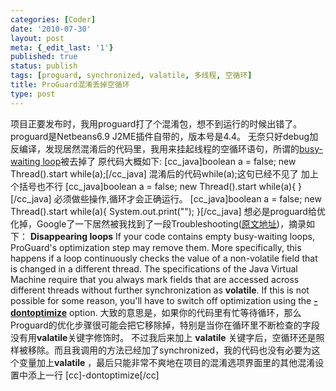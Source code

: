 ```yaml
---
categories: [Coder]
date: '2010-07-30'
layout: post
meta: {_edit_last: '1'}
published: true
status: publish
tags: [proguard, synchronized, valatile, 多线程, 空循环]
title: ProGuard混淆丢掉空循环
type: post
---
```

项目正要发布时，我用proguard打了个混淆包，想不到运行的时候出错了。proguard是Netbeans6.9
J2ME插件自带的，版本号是4.4。
无奈只好debug加反编译，发现居然混淆后的代码里，我用来挂起线程的空循环语句，所谓的[busy-waiting
loop](http://en.wikipedia.org/wiki/Busy_waiting)被去掉了 原代码大概如下:
[cc\_java]boolean a = false; new Thread().start while(a);[/cc\_java]
混淆后的代码while(a);这句已经不见了 加上个括号也不行 [cc\_java]boolean a
= false; new Thread().start while(a){ }[/cc\_java]
必须做些操作,循环才会正确运行。 [cc\_java]boolean a = false; new
Thread().start while(a){ System.out.print(""); }[/cc\_java]
想必是proguard给优化掉，Google了一下居然被我找到了一段Troubleshooting([原文地址](http://docs.huihoo.com/proguard/manual/troubleshooting.html#Disappearingloops))，摘录如下：
**Disappearing loops**
If your code contains empty busy-waiting loops, ProGuard's optimization
step may remove them. More specifically, this happens if a loop
continuously checks the value of a non-volatile field that is changed in
a different thread. The specifications of the Java Virtual Machine
require that you always mark fields that are accessed across different
threads without further synchronization as **volatile**. If this is not
possible for some reason, you'll have to switch off optimization using
the [**-dontoptimize**](http://docs.huihoo.com/proguard/manual/usage.html#dontoptimize)
option.
大致的意思是，如果你的代码里有忙等待循环，那么Proguard的优化步骤很可能会把它移除掉，特别是当你在循环里不断检查的字段没有用**valatile**关键字修饰时。
不过我后来加上 **valatile**
关键字后，空循环还是照样被移除。而且我调用的方法已经加了synchronized，我的代码也没有必要为这个变量加上**valatile**
，最后只能非常不爽地在项目的混淆选项界面里的其他混淆设置中添上一行
[cc]-dontoptimize[/cc]
